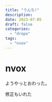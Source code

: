 ```yaml
---
title: "うんち!"
description:
date: 2023-07-05
draft: false
categories:
  - "drepo"
tags:
  - "nvox"
---
```


# nvox

ようやっとおわった。

修正もいれた
